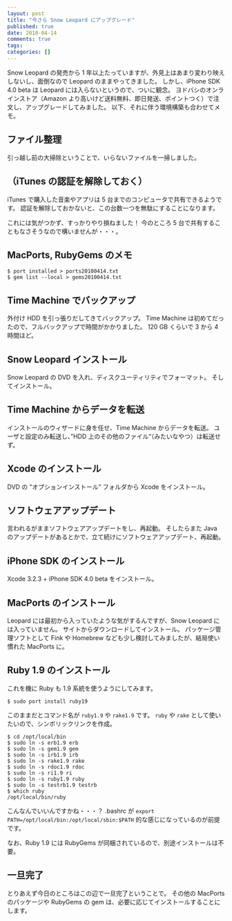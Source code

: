 ```yaml
---
layout: post
title: "今さら Snow Leopard にアップグレード"
published: true
date: 2010-04-14
comments: true
tags:
categories: []
---
```


Snow Leopard の発売から 1 年以上たっていますが、外見上はあまり変わり映えしないし、面倒なので Leopard のままやってきました。
しかし、iPhone SDK 4.0 beta は Leopard には入らないというので、ついに観念。
ヨドバシのオンラインストア（Amazon より高いけど送料無料、即日発送、ポイントつく）で注文し、アップグレードしてみました。
以下、それに伴う環境構築も合わせてメモ。

## ファイル整理

引っ越し前の大掃除ということで、いらないファイルを一掃しました。

## （iTunes の認証を解除しておく）

iTunes で購入した音楽やアプリは 5 台までのコンピュータで共有できるようです。
認証を解除しておかないと、この台数一つを無駄にすることになります。

これには気がつかず、すっかりやり損ねました！
今のところ 5 台で共有することもなさそうなので構いませんが・・・。

## MacPorts, RubyGems のメモ

```
$ port installed > ports20100414.txt
$ gem list --local > gems20100414.txt
```

## Time Machine でバックアップ

外付け HDD を引っ張りだしてきてバックアップ。
Time Machine は初めてだったので、フルバックアップで時間がかかりました。
120 GB くらいで 3 から 4 時間ほど。

## Snow Leopard インストール

Snow Leopard の DVD を入れ、ディスクユーティリティでフォーマット。
そしてインストール。

## Time Machine からデータを転送

インストールのウィザードに身を任せ、Time Machine からデータを転送。
ユーザと設定のみ転送し、&#8221;HDD 上のその他のファイル&#8220;（みたいなやつ）は転送せず。

## Xcode のインストール

DVD の &#8220;オプションインストール&#8221; フォルダから Xcode をインストール。

## ソフトウェアアップデート

言われるがままソフトウェアアップデートをし、再起動。
そしたらまた Java のアップデートがあるとかで、立て続けにソフトウェアアップデート、再起動。

## iPhone SDK のインストール

Xcode 3.2.3 + iPhone SDK 4.0 beta をインストール。

## MacPorts のインストール

Leopard には最初から入っていたような気がするんですが、Snow Leopard には入っていません。
サイトからダウンロードしてインストール。
パッケージ管理ソフトとして Fink や Homebrew なども少し検討してみましたが、結局使い慣れた MacPorts に。

## Ruby 1.9 のインストール

これを機に Ruby も 1.9 系統を使うようにしてみます。

```
$ sudo port install ruby19
```

このままだとコマンド名が `ruby1.9` や `rake1.9` です。
`ruby` や `rake` として使いたいので、シンボリックリンクを作成。

```
$ cd /opt/local/bin
$ sudo ln -s erb1.9 erb
$ sudo ln -s gem1.9 gem
$ sudo ln -s irb1.9 irb
$ sudo ln -s rake1.9 rake
$ sudo ln -s rdoc1.9 rdoc
$ sudo ln -s ri1.9 ri
$ sudo ln -s ruby1.9 ruby
$ sudo ln -s testrb1.9 testrb
$ which ruby
/opt/local/bin/ruby
```

こんなんでいいんですかね・・・？
.bashrc が `export PATH=/opt/local/bin:/opt/local/sbin:$PATH` 的な感じになっているのが前提です。

なお、Ruby 1.9 には RubyGems が同梱されているので、別途インストールは不要。

## 一旦完了

とりあえず今日のところはこの辺で一旦完了ということで。
その他の MacPorts のパッケージや RubyGems の gem は、必要に応じてインストールすることにします。

